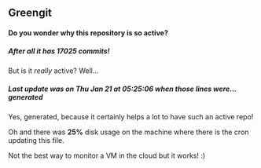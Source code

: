 ## Greengit

#### Do you wonder why this repository is so active?

##### After all it has 17025 commits!

But is it *really* active? Well...

##### Last update was on Thu Jan 21 at 05:25:06 when those lines were... generated

Yes, generated, because it certainly helps a lot to have such an active repo!

Oh and there was **25%** disk usage on the machine
where there is the cron updating this file.

Not the best way to monitor a VM in the cloud but it works! :)
